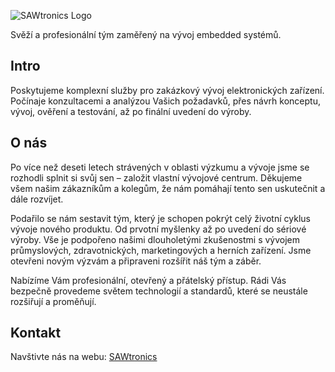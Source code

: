 ![SAWtronics Logo](https://www.sawtronics.cz/wp-content/themes/sawtronics/img/logo.svg)

Svěží a profesionální tým zaměřený na vývoj embedded systémů.

## Intro

Poskytujeme komplexní služby pro zakázkový vývoj elektronických zařízení. Počínaje konzultacemi a analýzou Vašich požadavků,
přes návrh konceptu, vývoj, ověření a testování, až po finální uvedení do výroby.

## O nás

Po více než deseti letech strávených v oblasti výzkumu a vývoje jsme se rozhodli splnit si svůj sen – založit vlastní vývojové centrum. Děkujeme všem našim zákazníkům
a kolegům, že nám pomáhají tento sen uskutečnit a dále rozvíjet.

Podařilo se nám sestavit tým, který je schopen pokrýt celý životní cyklus vývoje nového produktu. Od prvotní myšlenky až po uvedení do sériové výroby. Vše je podpořeno našimi dlouholetými zkušenostmi s vývojem průmyslových, zdravotnických, marketingových a herních zařízení. Jsme otevřeni novým výzvám a připraveni rozšířit náš tým a záběr.

Nabízíme Vám profesionální, otevřený a přátelský přístup. Rádi Vás bezpečně provedeme světem technologií a standardů, které se neustále rozšiřují a proměňují.

## Kontakt

Navštivte nás na webu: [SAWtronics](https://www.sawtronics.com)

